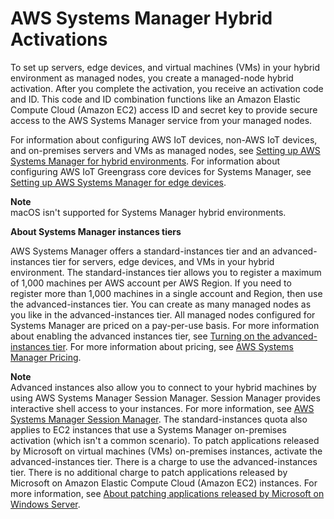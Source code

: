 # AWS Systems Manager Hybrid Activations<a name="activations"></a>

To set up servers, edge devices, and virtual machines \(VMs\) in your hybrid environment as managed nodes, you create a managed\-node hybrid activation\. After you complete the activation, you receive an activation code and ID\. This code and ID combination functions like an Amazon Elastic Compute Cloud \(Amazon EC2\) access ID and secret key to provide secure access to the AWS Systems Manager service from your managed nodes\.

For information about configuring AWS IoT devices, non\-AWS IoT devices, and on\-premises servers and VMs as managed nodes, see [Setting up AWS Systems Manager for hybrid environments](systems-manager-managedinstances.md)\. For information about configuring AWS IoT Greengrass core devices for Systems Manager, see [Setting up AWS Systems Manager for edge devices](systems-manager-setting-up-edge-devices.md)\.

**Note**  
macOS isn't supported for Systems Manager hybrid environments\.

**About Systems Manager instances tiers**

AWS Systems Manager offers a standard\-instances tier and an advanced\-instances tier for servers, edge devices, and VMs in your hybrid environment\. The standard\-instances tier allows you to register a maximum of 1,000 machines per AWS account per AWS Region\. If you need to register more than 1,000 machines in a single account and Region, then use the advanced\-instances tier\. You can create as many managed nodes as you like in the advanced\-instances tier\. All managed nodes configured for Systems Manager are priced on a pay\-per\-use basis\. For more information about enabling the advanced instances tier, see [Turning on the advanced\-instances tier](systems-manager-managedinstances-advanced.md)\. For more information about pricing, see [AWS Systems Manager Pricing](http://aws.amazon.com/systems-manager/pricing/)\.

**Note**  
Advanced instances also allow you to connect to your hybrid machines by using AWS Systems Manager Session Manager\. Session Manager provides interactive shell access to your instances\. For more information, see [AWS Systems Manager Session Manager](session-manager.md)\.
The standard\-instances quota also applies to EC2 instances that use a Systems Manager on\-premises activation \(which isn't a common scenario\)\.
To patch applications released by Microsoft on virtual machines \(VMs\) on\-premises instances, activate the advanced\-instances tier\. There is a charge to use the advanced\-instances tier\. There is no additional charge to patch applications released by Microsoft on Amazon Elastic Compute Cloud \(Amazon EC2\) instances\. For more information, see [About patching applications released by Microsoft on Windows Server](about-windows-app-patching.md)\.